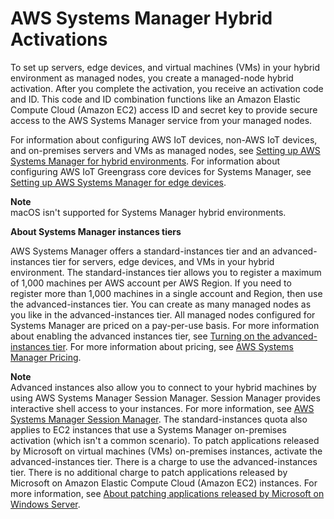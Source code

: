 # AWS Systems Manager Hybrid Activations<a name="activations"></a>

To set up servers, edge devices, and virtual machines \(VMs\) in your hybrid environment as managed nodes, you create a managed\-node hybrid activation\. After you complete the activation, you receive an activation code and ID\. This code and ID combination functions like an Amazon Elastic Compute Cloud \(Amazon EC2\) access ID and secret key to provide secure access to the AWS Systems Manager service from your managed nodes\.

For information about configuring AWS IoT devices, non\-AWS IoT devices, and on\-premises servers and VMs as managed nodes, see [Setting up AWS Systems Manager for hybrid environments](systems-manager-managedinstances.md)\. For information about configuring AWS IoT Greengrass core devices for Systems Manager, see [Setting up AWS Systems Manager for edge devices](systems-manager-setting-up-edge-devices.md)\.

**Note**  
macOS isn't supported for Systems Manager hybrid environments\.

**About Systems Manager instances tiers**

AWS Systems Manager offers a standard\-instances tier and an advanced\-instances tier for servers, edge devices, and VMs in your hybrid environment\. The standard\-instances tier allows you to register a maximum of 1,000 machines per AWS account per AWS Region\. If you need to register more than 1,000 machines in a single account and Region, then use the advanced\-instances tier\. You can create as many managed nodes as you like in the advanced\-instances tier\. All managed nodes configured for Systems Manager are priced on a pay\-per\-use basis\. For more information about enabling the advanced instances tier, see [Turning on the advanced\-instances tier](systems-manager-managedinstances-advanced.md)\. For more information about pricing, see [AWS Systems Manager Pricing](http://aws.amazon.com/systems-manager/pricing/)\.

**Note**  
Advanced instances also allow you to connect to your hybrid machines by using AWS Systems Manager Session Manager\. Session Manager provides interactive shell access to your instances\. For more information, see [AWS Systems Manager Session Manager](session-manager.md)\.
The standard\-instances quota also applies to EC2 instances that use a Systems Manager on\-premises activation \(which isn't a common scenario\)\.
To patch applications released by Microsoft on virtual machines \(VMs\) on\-premises instances, activate the advanced\-instances tier\. There is a charge to use the advanced\-instances tier\. There is no additional charge to patch applications released by Microsoft on Amazon Elastic Compute Cloud \(Amazon EC2\) instances\. For more information, see [About patching applications released by Microsoft on Windows Server](about-windows-app-patching.md)\.